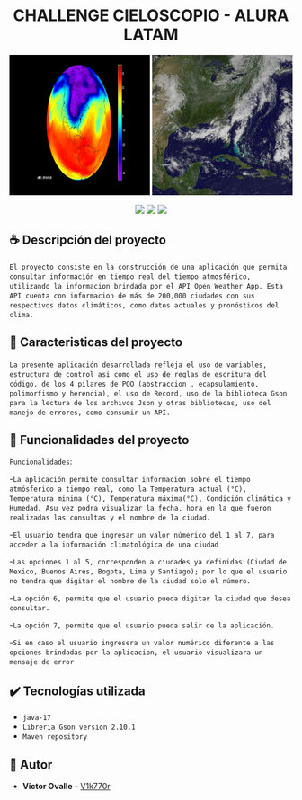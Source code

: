 <h1 align="center">CHALLENGE CIELOSCOPIO - ALURA LATAM</h1> 

<p align="center">
    <img  src="https://github.com/V1k770r/challenge-cieloscopio-v1/blob/solucion2/clima.gif" width="250" height="250">
    <img  src="https://github.com/V1k770r/challenge-cieloscopio-v1/blob/solucion2/clima2.jpg" width="250" height="250">
</p>

<p  align="center">
    <img src="https://img.shields.io/badge/license%20-%20MIT%20-%20red">
    <img src="https://img.shields.io/badge/STATUS-EN%20DESAROLLO-green">
    <img src="https://img.shields.io/badge/release_date-2024-blue"> 
</p>

## ☕ Descripción del proyecto

`El proyecto consiste en la construcción de una aplicación que permita consultar información en tiempo real del tiempo atmosférico, utilizando la informacion brindada por el API Open Weather App. Esta API cuenta con informacion de más de 200,000 ciudades con sus respectivos datos climáticos, como datos actuales y pronósticos del clima.`

## 📖 Caracteristicas del proyecto

`La presente aplicación desarrollada refleja el uso de variables, estructura de control asi como el uso de reglas de escritura del código, de los 4 pilares de POO (abstraccion , ecapsulamiento, polimorfismo y herencia), el uso de Record, uso de la biblioteca Gson para la lectura de los archivos Json y otras bibliotecas, uso del manejo de errores, como consumir un API.`

##  🔎 Funcionalidades del proyecto

`Funcionalidades`:

-`La aplicación permite consultar informacion sobre el tiempo atmósferico a tiempo real, como la Temperatura actual (°C), Temperatura minima (°C), Temperatura máxima(°C), Condición climática y Humedad. Asu vez podra visualizar la fecha, hora en la que fueron realizadas las consultas y el nombre de la ciudad.`

 -`El usuario tendra que ingresar un valor númerico del 1 al 7, para acceder a la información climatológica de una ciudad`

-`Las opciones 1 al 5, corresponden a ciudades ya definidas (Ciudad de Mexico, Buenos Aires, Bogota, Lima y Santiago); por lo que el usuario no tendra que digitar el nombre de la ciudad solo el número.`
  
 -`La opción 6, permite que el usuario pueda digitar la ciudad que desea consultar.`

-`La opción 7, permite que el usuario pueda salir de la aplicación.`

-`Si en caso el usuario ingresera un valor numérico diferente a las opciones brindadas por la aplicacion, el usuario visualizara un mensaje de error`
 
## ✔️ Tecnologías utilizada

- `java-17`
- `Libreria Gson version 2.10.1`
- `Maven repository`
    
## 👋 Autor

* **Victor Ovalle** - [V1k770r](https://github.com/V1k770r)
